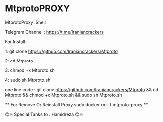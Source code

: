 # MtprotoPROXY
MtprotoProxy .Shell

Telegram Channel : https://t.me/Iraniancrackers

For Install : 

1: git clone https://github.com/Iraniancrackers/Mtproto

2: cd Mtproto

3: chmod +x Mtproto.sh

4: sudo sh Mtproto.sh

one line code : git clone https://github.com/Iraniancrackers/Mtproto && cd Mtproto && chmod +x Mtproto.sh && sudo sh Mtproto.sh

** For Remove Or Reinstall Proxy sudo docker rm -f mtproto-proxy **

😍🔥 Special Tanks to : Hamidreza 😍🔥
